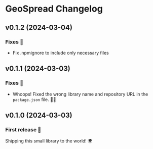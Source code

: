 <!-- markdownlint-disable MD024 -->

# GeoSpread Changelog

## v0.1.2 (2024-03-04)

### Fixes 🐞

- Fix .npmignore to include only necessary files

## v0.1.1 (2024-03-03)

### Fixes 🐞

- Whoops! Fixed the wrong library name and repository URL in the `package.json` file. 🤦‍♂️

## v0.1.0 (2024-03-03)

### First release 🚀

Shipping this small library to the world! 🌍
